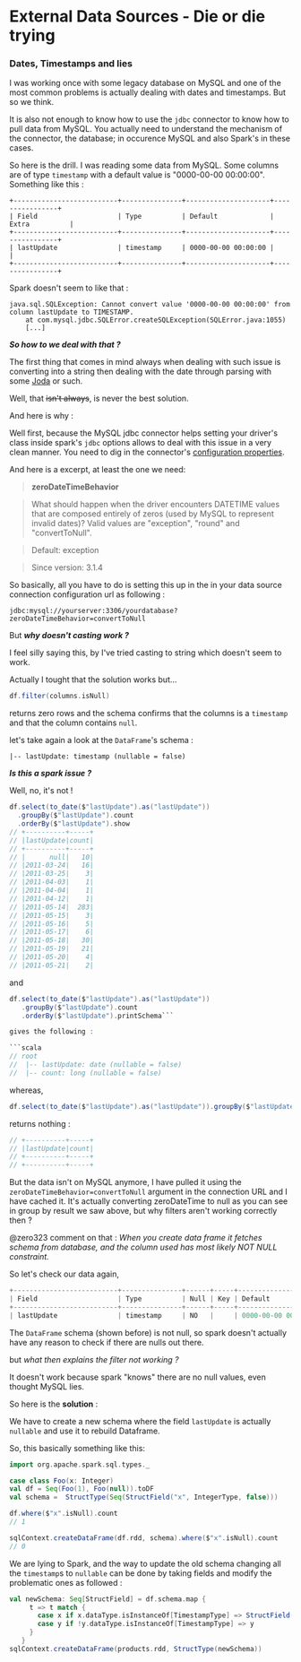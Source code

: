 # External Data Sources - Die or die trying

### Dates, Timestamps and lies

I was working once with some legacy database on MySQL and one of the most common
problems is actually dealing with dates and timestamps. But so we think.

It is also not enough to know how to use the `jdbc` connector to know how to
pull data from MySQL. You actually need to understand the mechanism of the
connector, the database; in occurence MySQL and also Spark's in these cases.

So here is the drill. I was reading some data from MySQL. Some columns are of
type `timestamp` with a default value is "0000-00-00 00:00:00". Something like
this :

```
+--------------------------+---------------+---------------------+----------------+
| Field                    | Type          | Default             | Extra          |
+--------------------------+---------------+---------------------+----------------+
| lastUpdate               | timestamp     | 0000-00-00 00:00:00 |                |
+--------------------------+---------------+---------------------+----------------+
```

Spark doesn't seem to like that :

```
java.sql.SQLException: Cannot convert value '0000-00-00 00:00:00' from column lastUpdate to TIMESTAMP.
    at com.mysql.jdbc.SQLError.createSQLException(SQLError.java:1055)
    [...]
```

***So how to we deal with that ?***

The first thing that comes in mind always when dealing with such issue is converting into
a string then dealing with the date through parsing with some
[Joda](http://www.joda.org/joda-time/) or such.

Well, that ~~isn't always~~, is never the best solution.

And here is why :

Well first, because the MySQL jdbc connector helps setting your driver's class
inside spark's `jdbc` options allows to deal with this issue in a very clean
manner. You need to dig in the connector's
[configuration properties](https://dev.mysql.com/doc/connector-j/5.1/en/connector-j-reference-configuration-properties.html).

And here is a excerpt, at least the one we need:
> **zeroDateTimeBehavior**

> What should happen when the driver encounters DATETIME values that are composed entirely of zeros (used by MySQL to represent invalid dates)? Valid values are "exception", "round" and "convertToNull".

> Default: exception

> Since version: 3.1.4

So basically, all you have to do is setting this up in the in your data source connection configuration url as following :

```
jdbc:mysql://yourserver:3306/yourdatabase?zeroDateTimeBehavior=convertToNull
```

But ***why doesn't casting work ?***

I feel silly saying this, by I've tried casting to string which doesn't seem to work.

Actually I tought that the solution works but...

```scala
df.filter(columns.isNull)
```

returns zero rows and the schema confirms that the columns is a `timestamp` and that the column contains `null`.

let's take again a look at the `DataFrame`'s schema :

```
|-- lastUpdate: timestamp (nullable = false)
```

***Is this a spark issue ?***

Well, no, it's not !

```scala
df.select(to_date($"lastUpdate").as("lastUpdate"))
  .groupBy($"lastUpdate").count
  .orderBy($"lastUpdate").show
// +----------+-----+
// |lastUpdate|count|
// +----------+-----+
// |      null|   10|
// |2011-03-24|   16|
// |2011-03-25|    3|
// |2011-04-03|    1|
// |2011-04-04|    1|
// |2011-04-12|    1|
// |2011-05-14|  283|
// |2011-05-15|    3|
// |2011-05-16|    5|
// |2011-05-17|    6|
// |2011-05-18|   30|
// |2011-05-19|   21|
// |2011-05-20|    4|
// |2011-05-21|    2|
```
and

```scala
df.select(to_date($"lastUpdate").as("lastUpdate"))
   .groupBy($"lastUpdate").count
   .orderBy($"lastUpdate").printSchema```

gives the following :

```scala
// root
//  |-- lastUpdate: date (nullable = false)
//  |-- count: long (nullable = false)
```

whereas,
```scala
df.select(to_date($"lastUpdate").as("lastUpdate")).groupBy($"lastUpdate").count.orderBy($"lastUpdate").filter($"lastUpdate".isNull).show
```

returns nothing :

```scala
// +----------+-----+
// |lastUpdate|count|
// +----------+-----+
// +----------+-----+
```

But the data isn't on MySQL anymore, I have pulled it using the
`zeroDateTimeBehavior=convertToNull` argument in the connection URL and I have
cached it. It's actually converting zeroDateTime to null as you can see in
group by result we saw above, but why filters aren't working correctly then ?

@zero323 comment on that : *When you create data frame it fetches schema from database, and the column used
has most likely NOT NULL constraint.*

So let's check our data again,

```scala
+--------------------------+---------------+------+-----+---------------------+----------------+
| Field                    | Type          | Null | Key | Default             | Extra          |
+--------------------------+---------------+------+-----+---------------------+----------------+
| lastUpdate               | timestamp     | NO   |     | 0000-00-00 00:00:00 |                |
```

The `DataFrame` schema (shown before) is not null, so spark doesn't actually have
any reason to check if there are nulls out there.

but *what then explains the filter not working ?*

It doesn't work because spark "knows" there are no null values, even thought MySQL lies.

So here is the **solution** :

We have to create a new schema where the field `lastUpdate` is actually `nullable`
and use it to rebuild Dataframe.

So, this basically something like this:

```scala
import org.apache.spark.sql.types._

case class Foo(x: Integer)
val df = Seq(Foo(1), Foo(null)).toDF
val schema =  StructType(Seq(StructField("x", IntegerType, false)))

df.where($"x".isNull).count
// 1

sqlContext.createDataFrame(df.rdd, schema).where($"x".isNull).count
// 0
```

We are lying to Spark, and the way to update the old schema changing all the `timestamp`s to `nullable`
can be done by taking fields and modify the problematic ones as followed :

```scala
val newSchema: Seq[StructField] = df.schema.map {
     t => t match {
       case x if x.dataType.isInstanceOf[TimestampType] => StructField(x.name, x.dataType, true)
       case y if !y.dataType.isInstanceOf[TimestampType] => y
     }
   }
sqlContext.createDataFrame(products.rdd, StructType(newSchema))
```
